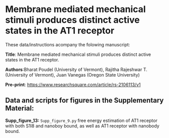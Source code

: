 # Membrane mediated mechanical stimuli produces distinct active states in the AT1 receptor

These data/instructions acompany the folowing manuscript: <br>

**Title**: Membrane mediated mechanical stimuli produces distinct active states in the AT1 receptor.<br>

**Authors**:Bharat Poudel (University of Vermont), Rajitha Rajeshwar T. (University of Vermont), Juan Vanegas (Oregon State University)<br>

**Pre-print**: https://www.researchsquare.com/article/rs-2106113/v1 <br>


## Data and scripts for figures in the Supplementary Material:

**Supp_figure_13:** ```Supp_figure_9.py``` free energy estimation of AT1 receptor with both S1I8 and nanoboy bound, as well as AT1 receptor with nanobody bound.<br> 

